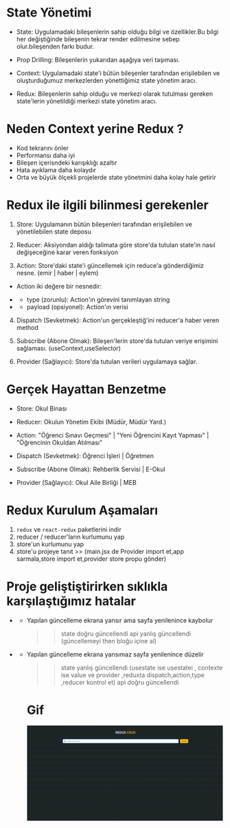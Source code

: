 # State Yönetimi

- State: Uygulamadaki bileşenlerin sahip olduğu bilgi ve özellikler.Bu bilgi her değiştiğinde bileşenin tekrar render edilmesine sebep olur.bileşenden farkı budur.

- Prop Drilling: Bileşenlerin yukarıdan aşağıya veri taşıması.

- Context: Uygulamadaki state'i bütün bileşenler tarafından erişilebilen ve oluşturduğumuz merkezlerden yönettiğimiz state yönetim aracı.

- Redux: Bileşenlerin sahip olduğu ve merkezi olarak tutulması gereken state'lerin yönetildiği merkezi state yönetim aracı.

# Neden Context yerine Redux ?

- Kod tekrarını önler
- Performansı daha iyi
- Bileşen içerisndeki karışıklığı azaltır
- Hata ayıklama daha kolaydır
- Orta ve büyük ölçekli projelerde state yönetmini daha kolay hale getirir

# Redux ile ilgili bilinmesi gerekenler

1. Store: Uygulamanın bütün bileşenleri tarafından erişilebilen ve yönetilebilen state deposu

2. Reducer: Aksiyondan aldığı talimata göre store'da tutulan state'in nasıl değişeceğine karar veren fonksiyon

3. Action: Store'daki state'i güncellemek için reduce'a gönderdiğimiz nesne. (emir | haber | eylem)

- Action iki değere bir nesnedir:

- - type (zorunlu): Action'ın görevini tanımlayan string

- - payload (opsiyonel): Action'ın verisi

4. Dispatch (Sevketmek): Action'un gerçekleştiğ'ini reducer'a haber veren method

5. Subscribe (Abone Olmak): Bileşen'lerin store'da tutulan veriye erişimini sağlaması. (useContext,useSelector)

6. Provider (Sağlayıcı): Store'da tutulan verileri uygulamaya sağlar.

# Gerçek Hayattan Benzetme

- Store: Okul Binası

- Reducer: Okulun Yönetim Ekibi (Müdür, Müdür Yard.)

- Action: "Öğrenci Sınavı Geçmesi" | "Yeni Öğrencini Kayıt Yapması" | "Öğrencinin Okuldan Atılması"

- Dispatch (Sevketmek): Öğrenci İşleri | Öğretmen

- Subscribe (Abone Olmak): Rehberlik Servisi | E-Okul

- Provider (Sağlayıcı): Okul Aile Birliği | MEB

# Redux Kurulum Aşamaları

1. `redux` ve `react-redux` paketlerini indir
2. reducer / reducer'ların kurlumunu yap
3. store'un kurlumunu yap
4. store'u projeye tanıt >> (main.jsx de Provider import et,app sarmala,store import et,provider store propu gönder)

# Proje geliştiştirirken sıklıkla karşılaştığımız hatalar

- - Yapılan güncelleme ekrana yansır ama sayfa yenilenince kaybolur
    > > state doğru güncellendi
    > > api yanlış güncellendi (güncellemeyi then bloğu içine al)

- - Yapılan güncelleme ekrana yansımaz sayfa yenilenince düzelir

    > > state yanlış güncellendi (usestate ise usestatei , contexte ise value ve provider ,reduxta dispatch,action,type ,reducer kontrol et)
    > > api doğru güncellendi

    # Gif

    <img src="./public/redux-crud.gif"/>
